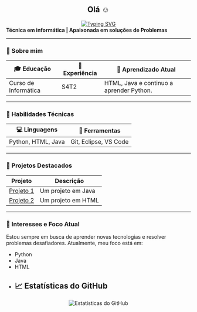 <section id="apresentacao">
  <h1 align="center"> Olá ☺️</h1>
  <div align="center">
  <a href="https://git.io/typing-svg"><img src="https://readme-typing-svg.demolab.com?font=Fira+Code&size=22&pause=1000&color=F75C7E&width=435&lines= Meu +name+é+Rayane+ Sousa+%F0%9F%98%81;Welcome+to+my+GitHub+profile!%F0%9F%96%96" alt="Typing SVG" /></a>
  </div>
  <b>Técnica em informática | Apaixonada em soluções de Problemas</b>
</p>

---

### 📝 Sobre mim

| 🎓 Educação               | 💼 Experiência                 | 🌱 Aprendizado Atual      |
|---------------------------|--------------------------------|---------------------------|
| Curso de Informática      | S4T2 | HTML, Java e continuo a aprender Python. |

---

### 🚀 Habilidades Técnicas

| 💻 Linguagens              | 🔧 Ferramentas                  
|----------------------------|---------------------------------|
| Python, HTML, Java  | Git, Eclipse, VS Code         
---

### 📌 Projetos Destacados

| Projeto        | Descrição                                                   
|----------------|----------------------------------------------|
| [Projeto 1](https://github.com/Ydvtim/CTI-P7-POO-20242-LISTA01) | Um projeto em Java        
| [Projeto 2](https://github.com/Ydvtim/Atividades-WEB-I---HTML) | Um projeto em HTML               

---

### 🎯 Interesses e Foco Atual

Estou sempre em busca de aprender novas tecnologias e resolver problemas desafiadores. Atualmente, meu foco está em:
- Python
- Java
- HTML
- ## 📈 Estatísticas do GitHub

<p align="center">
  <img src="https://github-readme-stats.vercel.app/api?username=seunome&show_icons=true&hide_title=true&theme=dracula&title_color=ff79c6&icon_color=ff79c6&text_color=ffb6c1&bg_color=282a36" alt="Estatísticas do GitHub" />
</p>
